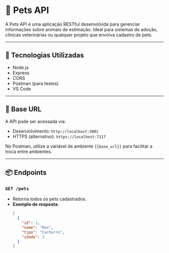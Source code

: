 # 🐾 Pets API

A Pets API é uma aplicação RESTful desenvolvida para gerenciar informações sobre animais de estimação. Ideal para sistemas de adoção, clínicas veterinárias ou qualquer projeto que envolva cadastro de pets.

---

## 🚀 Tecnologias Utilizadas

- Node.js
- Express
- CORS
- Postman (para testes)
- VS Code

---

## 🔗 Base URL

A API pode ser acessada via:

- Desenvolvimento: `http://localhost:3001`
- HTTPS (alternativo): `https://localhost:7117`

No Postman, utilize a variável de ambiente `{{base_url}}` para facilitar a troca entre ambientes.

---

## 📦 Endpoints

### `GET /pets`
- Retorna todos os pets cadastrados.
- **Exemplo de resposta**:
  ```json
  [
    {
      "id": 1,
      "nome": "Rex",
      "tipo": "Cachorro",
      "idade": 3
    }
  ]
